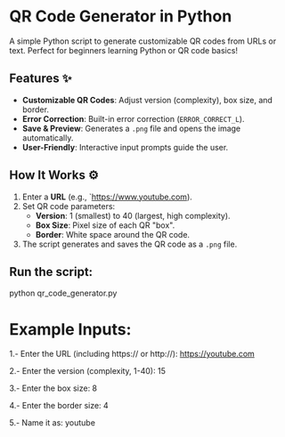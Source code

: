 # QR Code Generator in Python 

A simple Python script to generate customizable QR codes from URLs or text. Perfect for beginners learning Python or QR code basics!

## Features ✨
- **Customizable QR Codes**: Adjust version (complexity), box size, and border.
- **Error Correction**: Built-in error correction (`ERROR_CORRECT_L`).
- **Save & Preview**: Generates a `.png` file and opens the image automatically.
- **User-Friendly**: Interactive input prompts guide the user.

## How It Works ⚙️
1. Enter a **URL** (e.g., `https://www.youtube.com).
2. Set QR code parameters:
   - **Version**: 1 (smallest) to 40 (largest, high complexity).
   - **Box Size**: Pixel size of each QR "box".
   - **Border**: White space around the QR code.
3. The script generates and saves the QR code as a `.png` file.


## Run the script:
python qr_code_generator.py

# Example Inputs:
1.- Enter the URL (including https:// or http://): https://youtube.com

2.- Enter the version (complexity, 1-40): 15

3.- Enter the box size: 8

4.- Enter the border size: 4

5.- Name it as: youtube



